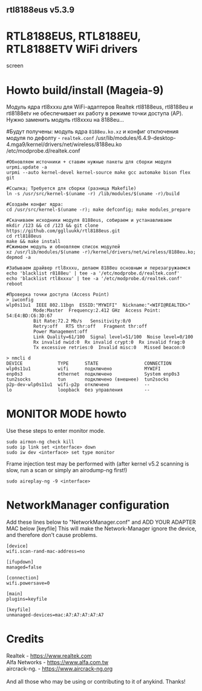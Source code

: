 ## rtl8188eus v5.3.9

# RTL8188EUS, RTL8188EU, RTL8188ETV WiFi drivers

screen

# Howto build/install (Mageia-9)
Модуль ядра rtl8xxxu для WiFi-адаптеров Realtek rtl8188eus, rtl8188eu и rtl8188etv не обеспечивает их работу в режиме точки доступа (AP). Нужно заменить модуль rtl8xxxu на 8188eu...

#Будут получены: модуль ядра `8188eu.ko.xz` и конфиг отключения модуля по дефолту - `realtek.conf`
/usr/lib/modules/6.4.9-desktop-4.mga9/kernel/drivers/net/wireless/8188eu.ko
/etc/modprobe.d/realtek.conf
```
#Обновляем источники + ставим нужные пакеты для сборки модуля
urpmi.update -a
urpmi --auto kernel-devel kernel-source make gcc automake bison flex git

#Ссылка; Требуется для сборки (разница Makefile)
ln -s /usr/src/kernel-$(uname -r) /lib/modules/$(uname -r)/build

#Создаём конфиг ядра:
cd /usr/src/kernel-$(uname -r); make defconfig; make modules_prepare

#Скачиваем исходники модуля 8188eus, собираем и устанавливаем
mkdir /123 && cd /123 && git clone https://github.com/gglluukk/rtl8188eus.git
cd rtl8188eus
make && make install
#Сжимаем модуль и обновляем список модулей
xz /usr/lib/modules/$(uname -r)/kernel/drivers/net/wireless/8188eu.ko; depmod -a

#Забываем драйвер rtl8xxxu, делаем 8188eu основным и перезагружаемся
echo 'blacklist r8188eu' | tee -a '/etc/modprobe.d/realtek.conf'
echo 'blacklist rtl8xxxu' | tee -a '/etc/modprobe.d/realtek.conf'
reboot
```
```
#Проверка точки доступа (Access Point)
> iwconfig
wlp0s11u1  IEEE 802.11bgn  ESSID:"MYWIFI"  Nickname:"<WIFI@REALTEK>"
          Mode:Master  Frequency:2.412 GHz  Access Point: 54:E4:BD:C6:3D:67   
          Bit Rate:72.2 Mb/s   Sensitivity:0/0  
          Retry:off   RTS thr:off   Fragment thr:off
          Power Management:off
          Link Quality=61/100  Signal level=51/100  Noise level=0/100
          Rx invalid nwid:0  Rx invalid crypt:0  Rx invalid frag:0
          Tx excessive retries:0  Invalid misc:0   Missed beacon:0

> nmcli d
DEVICE             TYPE      STATE                 CONNECTION    
wlp0s11u1          wifi      подключено            MYWIFI        
enp0s3             ethernet  подключено            System enp0s3 
tun2socks          tun       подключено (внешнее)  tun2socks     
p2p-dev-wlp0s11u1  wifi-p2p  отключено             --            
lo                 loopback  без управления        --           
```

# MONITOR MODE howto
Use these steps to enter monitor mode.
```
sudo airmon-ng check kill
sudo ip link set <interface> down
sudo iw dev <interface> set type monitor
```
Frame injection test may be performed with
(after kernel v5.2 scanning is slow, run a scan or simply an airodump-ng first!)
```
sudo aireplay-ng -9 <interface>
```

# NetworkManager configuration
Add these lines below to "NetworkManager.conf" and ADD YOUR ADAPTER MAC below [keyfile]
This will make the Network-Manager ignore the device, and therefore don't cause problems.
```
[device]
wifi.scan-rand-mac-address=no

[ifupdown]
managed=false

[connection]
wifi.powersave=0

[main]
plugins=keyfile

[keyfile]
unmanaged-devices=mac:A7:A7:A7:A7:A7
```

# Credits
Realtek       - https://www.realtek.com<br>
Alfa Networks - https://www.alfa.com.tw<br>
aircrack-ng.  - https://www.aircrack-ng.org<br>
<br>
And all those who may be using or contributing to it of anykind. Thanks!<br>
